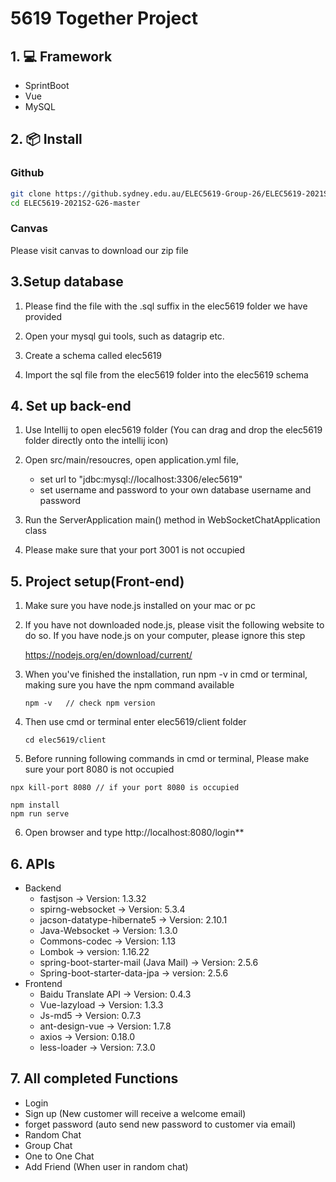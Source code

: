 # 5619 Together Project



## 1. 💻 Framework

- SprintBoot
- Vue
- MySQL

## 2. 📦 Install

### Github

```bash
git clone https://github.sydney.edu.au/ELEC5619-Group-26/ELEC5619-2021S2-G26.git
cd ELEC5619-2021S2-G26-master
```
### Canvas

Please visit canvas to download our zip file

## 3.Setup database

1. Please find the file with the .sql suffix in the elec5619 folder we have provided

2. Open your mysql gui tools, such as datagrip etc.

3. Create a schema called elec5619

4. Import the sql file from the elec5619 folder into the elec5619 schema


## 4. Set up back-end

1. Use Intellij to open elec5619 folder (You can drag and drop the elec5619 folder directly onto the intellij icon)
2. Open src/main/resoucres, open application.yml file, 

   - set url to "jdbc:mysql://localhost:3306/elec5619"
   - set username and password to your own database username and password
3. Run the ServerApplication main() method in WebSocketChatApplication class

4. Please make sure that your port 3001 is not occupied


## 5. Project setup(Front-end)

1. Make sure you have node.js installed on your mac or pc

2. If you have not downloaded node.js, please visit the following website to do so. If you have node.js on your computer, please ignore this step

   https://nodejs.org/en/download/current/

3. When you've finished the installation, run npm -v in cmd or terminal, making sure you have the npm command available

   ```
   npm -v   // check npm version
   ```

4. Then use cmd or terminal enter elec5619/client folder

   ```
   cd elec5619/client
   ```

5. Before running following commands in cmd or terminal, Please make sure your port 8080 is not occupied

```
npx kill-port 8080 // if your port 8080 is occupied

npm install
npm run serve
```

6. Open browser and type http://localhost:8080/login**

## 6. APIs

- Backend
  - fastjson  -> Version: 1.3.32
  - spirng-websocket -> Version: 5.3.4
  - jacson-datatype-hibernate5 -> Version: 2.10.1
  - Java-Websocket -> Version: 1.3.0
  - Commons-codec -> Version: 1.13
  - Lombok -> version: 1.16.22
  - spring-boot-starter-mail (Java Mail) -> Version: 2.5.6
  - Spring-boot-starter-data-jpa -> version: 2.5.6
- Frontend
  - Baidu Translate API -> Version: 0.4.3
  - Vue-lazyload -> Version: 1.3.3
  - Js-md5 -> Version: 0.7.3
  - ant-design-vue -> Version: 1.7.8
  - axios -> Version: 0.18.0
  - less-loader -> Version: 7.3.0

## 7. All completed Functions

- Login 
- Sign up (New customer will receive a welcome email)
- forget password (auto send new password to customer via email)
- Random Chat
- Group Chat
- One to One Chat
- Add Friend (When user in random chat)

